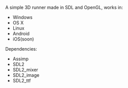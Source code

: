 A simple 3D runner made in SDL and OpenGL, works in:
- Windows 
- OS X
- Linux
- Android
- iOS(soon)

Dependencies:
- Assimp
- SDL2
- SDL2_mixer
- SDL2_image
- SDL2_ttf
